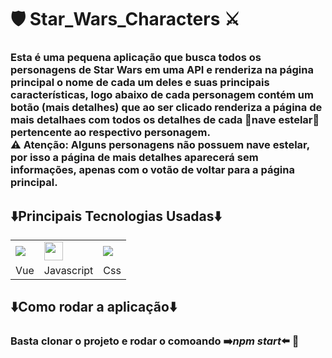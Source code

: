 <h1><b>🛡️ Star_Wars_Characters ⚔️</b></h1>

<h3>Esta é uma pequena aplicação que busca todos os personagens de <b>Star Wars</b> em uma API e renderiza na página principal o nome de cada um deles e suas principais características, logo abaixo de cada personagem contém um botão (mais detalhes) que ao ser clicado renderiza a página de mais detalhaes com todos os detalhes de cada  🚀nave estelar🚀 pertencente ao respectivo personagem. <br/>
<b>⚠️ Atenção:</b> Alguns personagens não possuem nave estelar, por isso a página de mais detalhes aparecerá sem informações, apenas com o votão de voltar para a página principal.
</h3>

<h2>⬇️Principais Tecnologias Usadas⬇️</h2>
<table>
  <tr>
    <td>
            <img src="https://cdn.jsdelivr.net/gh/devicons/devicon/icons/vuejs/vuejs-original.svg" />
          </td>
     <td>
            <img height="30" width="30" src="https://cdn.jsdelivr.net/gh/devicons/devicon/icons/javascript/javascript-original.svg" />
          </td>
     <td>
            <img src="https://cdn.jsdelivr.net/gh/devicons/devicon/icons/css3/css3-original.svg" />
          </td>
  </tr>
  <tr>
    <td>Vue</td>
    <td>Javascript</td>
    <td>Css</td>
  </tr>
</table>

<h2>⬇️Como rodar a aplicação⬇️</h2>
<h3>Basta clonar o projeto e rodar o comoando ➡️<b><i>npm start</i></b>⬅️ 🤞</h3>







